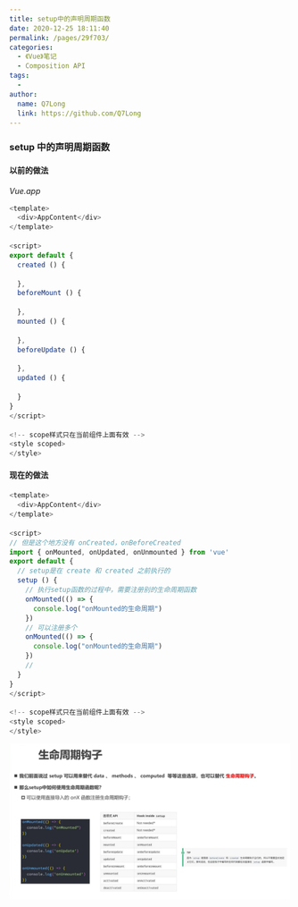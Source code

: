 ```yaml
---
title: setup中的声明周期函数
date: 2020-12-25 18:11:40
permalink: /pages/29f703/
categories:
  - 《Vue》笔记
  - Composition API
tags:
  -
author:
  name: Q7Long
  link: https://github.com/Q7Long
---
```


### setup 中的声明周期函数

#### 以前的做法

_Vue.app_

```javascript
<template>
  <div>AppContent</div>
</template>

<script>
export default {
  created () {

  },
  beforeMount () {

  },
  mounted () {

  },
  beforeUpdate () {

  },
  updated () {

  }
}
</script>

<!-- scope样式只在当前组件上面有效 -->
<style scoped>
</style>
```

#### 现在的做法

```javascript
<template>
  <div>AppContent</div>
</template>

<script>
// 但是这个地方没有 onCreated，onBeforeCreated
import { onMounted, onUpdated, onUnmounted } from 'vue'
export default {
  // setup是在 create 和 created 之前执行的
  setup () {
    // 执行setup函数的过程中，需要注册别的生命周期函数
    onMounted(() => {
      console.log("onMounted的生命周期")
    })
    // 可以注册多个
    onMounted(() => {
      console.log("onMounted的生命周期")
    })
    //
  }
}
</script>

<!-- scope样式只在当前组件上面有效 -->
<style scoped>
</style>
```

<img src="https://github.com/Q7Long/images/blob/master/qlBlog_images/Vue%E5%9F%BA%E7%A1%80/26_Composition%20API/01_setup%E5%87%BD%E6%95%B0%E7%9A%84%E5%8F%82%E6%95%B0.assets/%E5%A3%B0%E6%98%8E%E5%91%A8%E6%9C%9F%E9%92%A9%E5%AD%90.png?raw=true" alt="生命周期钩子" style="zoom:150%;" />


